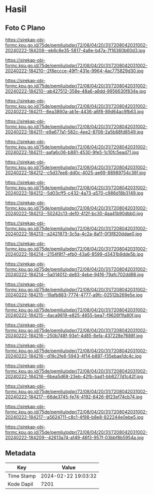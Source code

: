 # Hasil

## Foto C Plano

https://sirekap-obj-formc.kpu.go.id/75de/pemilu/pdpr/72/08/04/20/31/7208042031002-20240222-184208--eb6c8e35-5817-4a8e-b47a-7f16360b60d3.jpg

https://sirekap-obj-formc.kpu.go.id/75de/pemilu/pdpr/72/08/04/20/31/7208042031002-20240222-184210--2f8eccce-49f1-431e-9964-4ac775829d30.jpg

https://sirekap-obj-formc.kpu.go.id/75de/pemilu/pdpr/72/08/04/20/31/7208042031002-20240222-184210--ab427512-358e-48a6-a8dd-9956630f834e.jpg

https://sirekap-obj-formc.kpu.go.id/75de/pemilu/pdpr/72/08/04/20/31/7208042031002-20240222-184211--8ea3860a-ab1e-4436-a6f8-89d64ac9fb63.jpg

https://sirekap-obj-formc.kpu.go.id/75de/pemilu/pdpr/72/08/04/20/31/7208042031002-20240222-184211--e9a677a1-582c-4ee2-8706-2a5b88fd8549.jpg

https://sirekap-obj-formc.kpu.go.id/75de/pemilu/pdpr/72/08/04/20/31/7208042031002-20240222-184211--aafa6c06-b881-4530-9fe5-1c10fc5ead71.jpg

https://sirekap-obj-formc.kpu.go.id/75de/pemilu/pdpr/72/08/04/20/31/7208042031002-20240222-184212--c5d37ee8-dd0c-4025-ae69-88989754c36f.jpg

https://sirekap-obj-formc.kpu.go.id/75de/pemilu/pdpr/72/08/04/20/31/7208042031002-20240222-184212--5d03cff5-c432-4a73-a570-c986d18b3149.jpg

https://sirekap-obj-formc.kpu.go.id/75de/pemilu/pdpr/72/08/04/20/31/7208042031002-20240222-184213--50242c13-de10-412f-bc30-4aa41b90dbb0.jpg

https://sirekap-obj-formc.kpu.go.id/75de/pemilu/pdpr/72/08/04/20/31/7208042031002-20240222-184213--a2421873-3c5a-4c2a-8a11-0f3f820ddae0.jpg

https://sirekap-obj-formc.kpu.go.id/75de/pemilu/pdpr/72/08/04/20/31/7208042031002-20240222-184214--2154f8f7-efb0-43a6-8599-d3431b9dde5b.jpg

https://sirekap-obj-formc.kpu.go.id/75de/pemilu/pdpr/72/08/04/20/31/7208042031002-20240222-184214--5a014012-de83-4ebe-9416-79afc702dd88.jpg

https://sirekap-obj-formc.kpu.go.id/75de/pemilu/pdpr/72/08/04/20/31/7208042031002-20240222-184215--19afb883-7774-4777-a9fc-02512b269e5e.jpg

https://sirekap-obj-formc.kpu.go.id/75de/pemilu/pdpr/72/08/04/20/31/7208042031002-20240222-184215--4aca9819-e825-4655-bea7-f9626f1fa80f.jpg

https://sirekap-obj-formc.kpu.go.id/75de/pemilu/pdpr/72/08/04/20/31/7208042031002-20240222-184216--250b748f-93e1-4d85-8efa-437228e7688f.jpg

https://sirekap-obj-formc.kpu.go.id/75de/pemilu/pdpr/72/08/04/20/31/7208042031002-20240222-184216--d19c2fe6-5943-4f14-b897-f35ebae1dc4c.jpg

https://sirekap-obj-formc.kpu.go.id/75de/pemilu/pdpr/72/08/04/20/31/7208042031002-20240222-184216--6bea5d68-23eb-42fb-bad1-bb6277d1c42f.jpg

https://sirekap-obj-formc.kpu.go.id/75de/pemilu/pdpr/72/08/04/20/31/7208042031002-20240222-184217--66de3745-fe74-4192-8426-8f23ef74cb74.jpg

https://sirekap-obj-formc.kpu.go.id/75de/pemilu/pdpr/72/08/04/20/31/7208042031002-20240222-184217--a5624711-c8c1-4f98-b8e8-822244e0ebe5.jpg

https://sirekap-obj-formc.kpu.go.id/75de/pemilu/pdpr/72/08/04/20/31/7208042031002-20240222-184209--42613a74-a149-46f3-957f-03bbf8b5954a.jpg


## Metadata

| Key        | Value               |
| ---------- | ------------------- |
| Time Stamp | 2024-02-22 19:03:32 |
| Kode Dapil | 7201                |



